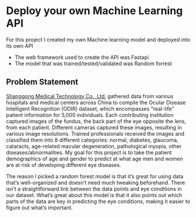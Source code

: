 # Deploy your own Machine Learning API

For this project I created my own Machine learning model and deployed into its own API

- The web framework used to create the API was Fastapi 
- The model that was trained/tested/validated was Random forrest

## Problem Statement
  [Shanggong Medical Technology Co., Ltd.](https://www.kaggle.com/datasets/andrewmvd/ocular-disease-recognition-odir5k?resource=download) gathered data from various hospitals and medical centers across China to compile the Ocular Disease Intelligent Recognition (ODIR) dataset, which encompasses “real-life” patient information for 5,000 individuals. Each contributing institution captured images of the fundus, the back part of the eye opposite the lens, from each patient. Different cameras captured these images, resulting in various image resolutions. Trained professionals received the images and classified them into 8 different categories: normal, diabetes, glaucoma, cataracts, age-related macular degeneration, pathological myopia, other diseases/abnormalities. My goal for this project is to take the patient demographics of age and gender to predict at what age men and women are at risk of developing different eye diseases.

  The reason I picked a random forest model is that it’s great for using data that’s well-organized and doesn’t need much tweaking beforehand. There isn’t a straightforward link between the data points and eye conditions in our dataset. What’s great about this model is that it also points out which parts of the data are key in predicting the eye conditions, making it easier to figure out what’s important.
